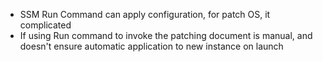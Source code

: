 - SSM Run Command can apply configuration, for patch OS, it complicated
- If using Run command to invoke the patching document is manual, and doesn't ensure automatic application to new instance on launch